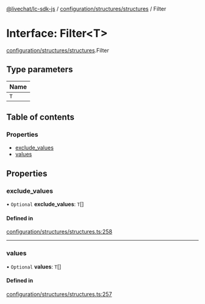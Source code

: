 [@livechat/lc-sdk-js](../README.md) / [configuration/structures/structures](../modules/configuration_structures_structures.md) / Filter

# Interface: Filter<T\>

[configuration/structures/structures](../modules/configuration_structures_structures.md).Filter

## Type parameters

| Name |
| :------ |
| `T` |

## Table of contents

### Properties

- [exclude\_values](configuration_structures_structures.Filter.md#exclude_values)
- [values](configuration_structures_structures.Filter.md#values)

## Properties

### exclude\_values

• `Optional` **exclude\_values**: `T`[]

#### Defined in

[configuration/structures/structures.ts:258](https://github.com/livechat/lc-sdk-js/blob/c7b3817/src/configuration/structures/structures.ts#L258)

___

### values

• `Optional` **values**: `T`[]

#### Defined in

[configuration/structures/structures.ts:257](https://github.com/livechat/lc-sdk-js/blob/c7b3817/src/configuration/structures/structures.ts#L257)
